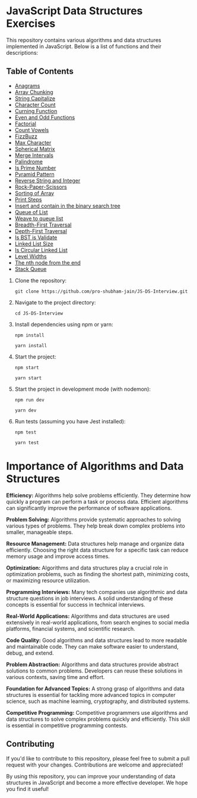 <h1>JavaScript Data Structures Exercises</h1>

<p>This repository contains various algorithms and data structures implemented in JavaScript. Below is a list of functions and their descriptions:</p>

<h2>Table of Contents</h2>

<ul>
  <li><a href="#anagrams">Anagrams</a></li>
  <li><a href="#array-chunking">Array Chunking</a></li>
  <li><a href="#string-capitalize">String Capitalize</a></li>
  <li><a href="#character-count">Character Count</a></li>
  <li><a href="#curning-function">Curning Function</a></li>
  <li><a href="#even-and-odd-functions">Even and Odd Functions</a></li>
  <li><a href="#factorial">Factorial</a></li>
  <li><a href="#count-vowels">Count Vowels</a></li>
  <li><a href="#fizzbuzz">FizzBuzz</a></li>
  <li><a href="#max-character">Max Character</a></li>
  <li><a href="#spherical-matrix">Spherical Matrix</a></li>
  <li><a href="#merge-intervals">Merge Intervals</a></li>
  <li><a href="#palindrome">Palindrome</a></li>
  <li><a href="#is-prime-number">Is Prime Number</a></li>
  <li><a href="#pyramid-pattern">Pyramid Pattern</a></li>
  <li><a href="#reverse-string-and-integer">Reverse String and Integer</a></li>
  <li><a href="#rock-paper-scissors">Rock-Paper-Scissors</a></li>
  <li><a href="#sorting-of-array">Sorting of Array</a></li>
  <li><a href="#print-steps">Print Steps</a></li>
  <li><a href="#insert-and-contain-in-binary-search-tree">Insert and contain in the binary search tree</a></li>
  <li><a href="#queue-of-list">Queue of List</a></li>
  <li><a href="#weave-to-queue-list">Weave to queue list</a></li>
  <li><a href="#breadth-first-traversal">Breadth-First Traversal</a></li>
  <li><a href="#depth-first-traversal">Depth-First Traversal</a></li>
  <li><a href="#is-bst-is-validate">Is BST is Validate</a></li>
  <li><a href="#linked-list-size">Linked List Size</a></li>
  <li><a href="#is-circular-linked-list">Is Circular Linked List</a></li>
  <li><a href="#level-widths">Level Widths</a></li>
  <li><a href="#the-nth-node-from-the-end">The nth node from the end</a></li>
  <li><a href="#stack-queue">Stack Queue</a></li>
</ul>

<ol>
  <li>Clone the repository:</li>
  <pre><code>git clone https://github.com/pro-shubham-jain/JS-DS-Interview.git</code></pre>

  <li>Navigate to the project directory:</li>
  <pre><code>cd JS-DS-Interview</code></pre>

  <li>Install dependencies using npm or yarn:</li>
  <pre><code>npm install</code></pre>
  <pre><code>yarn install</code></pre>

  <li>Start the project:</li>
    <pre><code>npm start</code></pre>
    <pre><code>yarn start</code></pre>

<li>Start the project in development mode (with nodemon):</li>
<pre><code>npm run dev</code></pre>
<pre><code>yarn dev</code></pre>

<li>Run tests (assuming you have Jest installed):</li>
<pre><code>npm test</code></pre>
<pre><code>yarn test</code></pre>
</ol>

<h1>Importance of Algorithms and Data Structures</h1>

<p><strong>Efficiency:</strong> Algorithms help solve problems efficiently. They determine how quickly a program can perform a task or process data. Efficient algorithms can significantly improve the performance of software applications.</p>

<p><strong>Problem Solving:</strong> Algorithms provide systematic approaches to solving various types of problems. They help break down complex problems into smaller, manageable steps.</p>

<p><strong>Resource Management:</strong> Data structures help manage and organize data efficiently. Choosing the right data structure for a specific task can reduce memory usage and improve access times.</p>

<p><strong>Optimization:</strong> Algorithms and data structures play a crucial role in optimization problems, such as finding the shortest path, minimizing costs, or maximizing resource utilization.</p>

<p><strong>Programming Interviews:</strong> Many tech companies use algorithmic and data structure questions in job interviews. A solid understanding of these concepts is essential for success in technical interviews.</p>

<p><strong>Real-World Applications:</strong> Algorithms and data structures are used extensively in real-world applications, from search engines to social media platforms, financial systems, and scientific research.</p>

<p><strong>Code Quality:</strong> Good algorithms and data structures lead to more readable and maintainable code. They can make software easier to understand, debug, and extend.</p>

<p><strong>Problem Abstraction:</strong> Algorithms and data structures provide abstract solutions to common problems. Developers can reuse these solutions in various contexts, saving time and effort.</p>

<p><strong>Foundation for Advanced Topics:</strong> A strong grasp of algorithms and data structures is essential for tackling more advanced topics in computer science, such as machine learning, cryptography, and distributed systems.</p>

<p><strong>Competitive Programming:</strong> Competitive programmers use algorithms and data structures to solve complex problems quickly and efficiently. This skill is essential in competitive programming contests.</p>

<h2>Contributing</h2>

<p>If you'd like to contribute to this repository, please feel free to submit a pull request with your changes. Contributions are welcome and appreciated!</p>

<p>By using this repository, you can improve your understanding of data structures in JavaScript and become a more effective developer. We hope you find it useful!</p>
